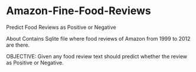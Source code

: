 # Amazon-Fine-Food-Reviews
Predict Food Reviews as Positive or Negative 

About
Contains Sqlite file where food reviews of Amazon from 1999 to 2012 are there. 

OBJECTIVE: Given any food review text should predict whether the review as Positive or Negative.

